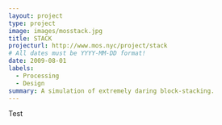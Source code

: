 ```yaml
---
layout: project
type: project
image: images/mosstack.jpg
title: STACK
projecturl: http://www.mos.nyc/project/stack
# All dates must be YYYY-MM-DD format!
date: 2009-08-01
labels:
  - Processing
  - Design
summary: A simulation of extremely daring block-stacking.
---
```

Test
